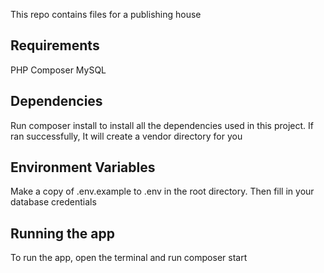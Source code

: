This repo contains files for a publishing house

## Requirements
PHP
Composer
MySQL

## Dependencies
Run composer install to install all the dependencies used in this project. If ran successfully, It will create a vendor directory for you

## Environment Variables
Make a copy of .env.example to .env in the root directory. Then fill in your database credentials

## Running the app
To run the app, open the terminal and run composer start